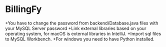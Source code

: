 # BillingFy
+You have to change the password from backend/Database.java files with your MySQL Server password
+Link external libraries based on your operating system, for macOS is external libraries in IntelliJ. 
+Import sql files to MySQL Workbench.
+For windows you need to have Python installed. 
